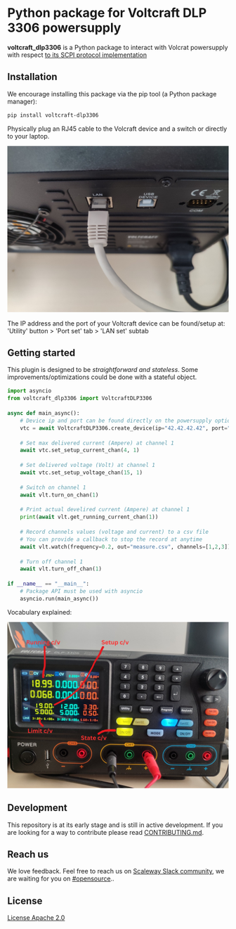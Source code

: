 # Python package for Voltcraft DLP 3306 powersupply

**voltcraft_dlp3306** is a Python package to interact with Volcrat powersupply with respect [to its SCPI protocol implementation](https://asset.conrad.com/media10/add/160267/c1/-/en/002619140ML00/mode-demploi-2619140-alimentation-de-laboratoire-reglable-voltcraft-dlp-3306-0-30-v-0-6-a-378-w-rs-232-usb-lan-fonction-esclave-nbr-d.pdf)

## Installation

We encourage installing this package via the pip tool (a Python package manager):

```bash
pip install voltcraft-dlp3306
```

Physically plug an RJ45 cable to the Volcraft device and a switch or directly to your laptop.

![](docs/voltcraft_1.jpg)

The IP address and the port of your Voltcraft device can be found/setup at: 'Utility' button > 'Port set' tab > 'LAN set' subtab

## Getting started

This plugin is designed to be *straightforward and stateless*. Some improvements/optimizations could be done with a stateful object.

```python
import asyncio
from voltcraft_dlp3306 import VoltcraftDLP3306

async def main_async():
    # Device ip and port can be found directly on the powersupply option
    vtc = await VoltcraftDLP3306.create_device(ip="42.42.42.42", port="1234")

    # Set max delivered current (Ampere) at channel 1
    await vtc.set_setup_current_chan(4, 1)

    # Set delivered voltage (Volt) at channel 1
    await vtc.set_setup_voltage_chan(15, 1)

    # Switch on channel 1
    await vlt.turn_on_chan(1)

    # Print actual develired current (Ampere) at channel 1
    print(await vlt.get_running_current_chan(1))

    # Record channels values (voltage and current) to a csv file
    # You can provide a callback to stop the record at anytime
    await vlt.watch(frequency=0.2, out="measure.csv", channels=[1,2,3])

    # Turn off channel 1
    await vlt.turn_off_chan(1)

if __name__ == "__main__":
    # Package API must be used with asyncio
    asyncio.run(main_async())

```

Vocabulary explained:

![](docs/voltcraft_2.jpg)

## Development
This repository is at its early stage and is still in active development. If you are looking for a way to contribute please read [CONTRIBUTING.md](CONTRIBUTING.md).

## Reach us
We love feedback. Feel free to reach us on [Scaleway Slack community](https://slack.scaleway.com/), we are waiting for you on [#opensource](https://scaleway-community.slack.com/app_redirect?channel=opensource)..

## License
[License Apache 2.0](LICENSE)
